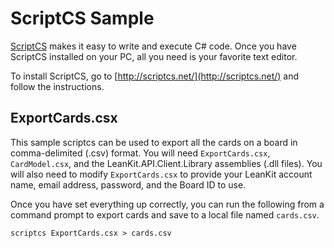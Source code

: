 # ScriptCS Sample

[ScriptCS](http://scriptcs.net/) makes it easy to write and execute C# code. Once you have ScriptCS installed on your PC, all you need is your favorite text editor.

To install ScriptCS, go to [http://scriptcs.net/](http://scriptcs.net/) and follow the instructions.

## ExportCards.csx

This sample scriptcs can be used to export all the cards on a board in comma-delimited (.csv) format. You will need ```ExportCards.csx```, ```CardModel.csx```, and the LeanKit.API.Client.Library assemblies (.dll files). You will also need to modify ```ExportCards.csx``` to provide your LeanKit account name, email address, password, and the Board ID to use.

Once you have set everything up correctly, you can run the following from a command prompt to export cards and save to a local file named ```cards.csv```.

```
scriptcs ExportCards.csx > cards.csv
```
